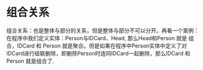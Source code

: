 # 组合关系

组合关系：也是整体与部分的关系，但是整体与部分不可以分开。再看一个案例：在程序中我们定义实体：Person与IDCard、Head, 那么Head和Person 就是 组合，IDCard 和 Person
就是聚合。但是如果在程序中Person实体中定义了对IDCard进行级联删除，即删除Person时连同IDCard一起删除，那么IDCard 和 Person 就是组合了.